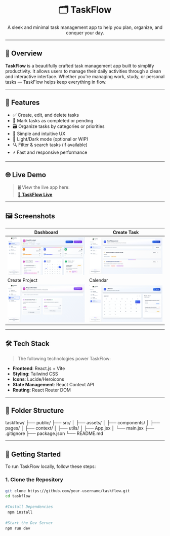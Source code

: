 <h1 align="center">🗂️ TaskFlow</h1>

<p align="center">
  A sleek and minimal task management app to help you plan, organize, and conquer your day.
</p>

---

## 📌 Overview

**TaskFlow** is a beautifully crafted task management app built to simplify productivity. It allows users to manage their daily activities through a clean and interactive interface. Whether you're managing work, study, or personal tasks — TaskFlow helps keep everything in flow.

---

## 🚀 Features

- ✅ Create, edit, and delete tasks
- 📌 Mark tasks as completed or pending
- 🗃️ Organize tasks by categories or priorities
- 🧠 Simple and intuitive UX
- 🌙 Light/Dark mode (optional or WIP)
- 🔍 Filter & search tasks (if available)
- ⚡ Fast and responsive performance

---

## 🌐 Live Demo

> 🖥️ View the live app here:  
**[🔗 TaskFlow Live](https://taskflow-seven-rho.vercel.app/)**

---

## 🖼️ Screenshots

| Dashboard | Create Task |
|-----------|-------------|
| ![Dashboard](screenshots/dashboard.png) | ![Tasks](screenshots/tasks.png) |
| Create Project | Calendar |
| ![Projects](screenshots/projects.png) | ![Calendar](screenshots/calendar.png) |

---

## 🛠️ Tech Stack

> The following technologies power TaskFlow:

- **Frontend**: React.js + Vite
- **Styling**: Tailwind CSS
- **Icons**: Lucide/Heroicons
- **State Management**: React Context API
- **Routing**: React Router DOM

---

## 📁 Folder Structure

taskflow/
├── public/
├── src/
│ ├── assets/
│ ├── components/
│ ├── pages/
│ ├── context/
│ ├── utils/
│ ├── App.jsx
│ └── main.jsx
├── .gitignore
├── package.json
└── README.md


---

## 🧪 Getting Started

To run TaskFlow locally, follow these steps:

### 1. Clone the Repository

```bash
git clone https://github.com/your-username/taskflow.git
cd taskflow

#Install Dependencies
 npm install

#Start the Dev Server
npm run dev
